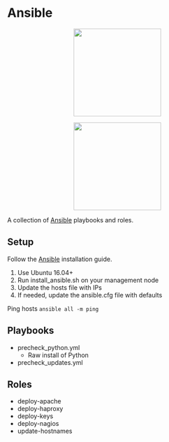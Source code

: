 # Ansible

<p align="center"><img src="https://www.ansible.com/hubfs/2016_Images/Assets/Ansible-Mark-Large-RGB-Black.png?hsLang=en-us" width="200"/></p>
<p align="center"><img src="https://www.ansible.com/hubfs/2016_Images/Assets/Ansible-Wordmark-Large-RGB-Black.png?hsLang=en-us" width="200"/></p>

A collection of [Ansible](https://www.ansible.com/) playbooks and roles.

## Setup

Follow the [Ansible](https://docs.ansible.com/ansible/latest/installation_guide/intro_installation.html?extIdCarryOver=true&sc_cid=701f2000001OH6uAAG) installation guide.

1. Use Ubuntu 16.04+
1. Run install_ansible.sh on your management node
1. Update the hosts file with IPs
1. If needed, update the ansible.cfg file with defaults

Ping hosts
``` ansible all -m ping ```

## Playbooks
* precheck_python.yml
    * Raw install of Python
* precheck_updates.yml

## Roles
* deploy-apache
* deploy-haproxy
* deploy-keys
* deploy-nagios
* update-hostnames